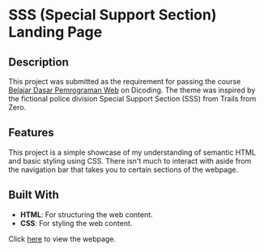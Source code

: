 # SSS (Special Support Section) Landing Page

## Description
This project was submitted as the requirement for passing the course [Belajar Dasar Pemrograman Web](https://www.dicoding.com/academies/123-belajar-dasar-pemrograman-web) on Dicoding. The theme was inspired by the fictional police division Special Support Section (SSS) from Trails from Zero.

## Features
This project is a simple showcase of my understanding of semantic HTML and basic styling using CSS. There isn't much to interact with aside from the navigation bar that takes you to certain sections of the webpage.

## Built With
- **HTML**: For structuring the web content.
- **CSS**: For styling the web content.

Click [here](https://mediarahan.github.io/DicodingWebBeginner/) to view the webpage.
